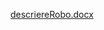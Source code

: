 [descriereRobo.docx](https://github.com/TheGladja/IntroductionToRobotics/files/9813508/descriereRobo.docx)
